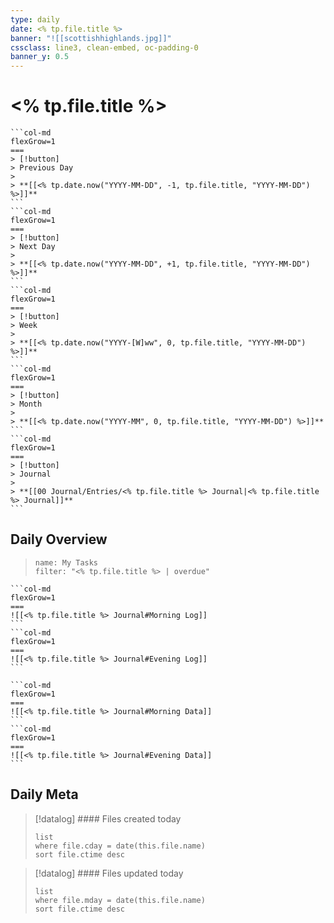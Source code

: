 ```yaml
---
type: daily
date: <% tp.file.title %>
banner: "![[scottishhighlands.jpg]]"
cssclass: line3, clean-embed, oc-padding-0
banner_y: 0.5
---
```

# <% tp.file.title %>

````col
```col-md
flexGrow=1
===
> [!button]
> Previous Day 
> 
> **[[<% tp.date.now("YYYY-MM-DD", -1, tp.file.title, "YYYY-MM-DD") %>]]**
```
```col-md
flexGrow=1
===
> [!button]
> Next Day 
> 
> **[[<% tp.date.now("YYYY-MM-DD", +1, tp.file.title, "YYYY-MM-DD") %>]]**
```
```col-md
flexGrow=1
===
> [!button]
> Week
> 
> **[[<% tp.date.now("YYYY-[W]ww", 0, tp.file.title, "YYYY-MM-DD") %>]]**
```
```col-md
flexGrow=1
===
> [!button]
> Month 
> 
> **[[<% tp.date.now("YYYY-MM", 0, tp.file.title, "YYYY-MM-DD") %>]]**
```
```col-md
flexGrow=1
===
> [!button]
> Journal
> 
> **[[00 Journal/Entries/<% tp.file.title %> Journal|<% tp.file.title %> Journal]]**
```
````

## Daily Overview

> ```todoist
> name: My Tasks 
> filter: "<% tp.file.title %> | overdue" 
> ``` 

````col
```col-md
flexGrow=1
===
![[<% tp.file.title %> Journal#Morning Log]]
```
```col-md
flexGrow=1
===
![[<% tp.file.title %> Journal#Evening Log]]
```
````

````col
```col-md
flexGrow=1
===
![[<% tp.file.title %> Journal#Morning Data]]
```
```col-md
flexGrow=1
===
![[<% tp.file.title %> Journal#Evening Data]]
```
````

## Daily Meta

> [!datalog] #### Files created today
> ```dataview
> list
> where file.cday = date(this.file.name)
> sort file.ctime desc
> ```

> [!datalog] #### Files updated today
> ```dataview
> list
> where file.mday = date(this.file.name)
> sort file.ctime desc
> ```





